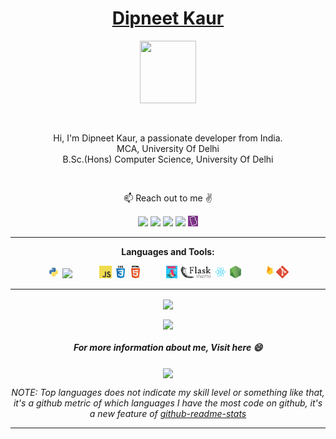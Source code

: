 
<div align="center">

# [Dipneet Kaur](https://dipneetkaur.github.io) 


<div style="display:flex-wrap;flex-direction:row;" >

<img width=90 height=100 src='https://images6.fanpop.com/image/photos/37800000/-Hello-penguins-of-madagascar-37800672-500-500.gif'/>

<p style="padding:30px;fontFamily:cursive;">
Hi, I'm Dipneet Kaur, a passionate developer from India.<br>
MCA, University Of Delhi <br>B.Sc.(Hons) Computer Science, University Of Delhi 
</p>
  
📫 Reach out to me :v:

[<img src="https://img.icons8.com/color/48/000000/linkedin.png" width="3.5%"/>](https://www.linkedin.com/in/dipneet-kaur-1aa5b416a/)
[<img src="https://img.icons8.com/color/48/000000/instagram.png" width="3.5%"/>](https://www.instagram.com/dipneet_kaur/)
[<img src="https://img.icons8.com/color/48/000000/github.png" width="3.5%"/>](https://github.com/DIPNEET)
[<img src="https://img.icons8.com/color/48/000000/gmail.png" width="3.5%"/>](mailto:dksandhu97@gmail.com)
[<img src="Assets/byjus.png" width="3.3%"/>](mailto:dipneet.kaur@byjusteachers.com)
</div>

___

**Languages and Tools:**  

<code><img height="20" src="https://raw.githubusercontent.com/github/explore/80688e429a7d4ef2fca1e82350fe8e3517d3494d/topics/python/python.png"></code> 
<code><img height="20" src="https://raw.githubusercontent.com/isocpp/logos/master/cpp_logo.png"></code> &ensp;&ensp;&ensp;&ensp;&ensp;
<code><img height="20" src="https://raw.githubusercontent.com/github/explore/80688e429a7d4ef2fca1e82350fe8e3517d3494d/topics/javascript/javascript.png"></code>
<code><img height="20" src="https://raw.githubusercontent.com/github/explore/80688e429a7d4ef2fca1e82350fe8e3517d3494d/topics/css/css.png"></code>
<code><img height="20" src="https://raw.githubusercontent.com/github/explore/80688e429a7d4ef2fca1e82350fe8e3517d3494d/topics/html/html.png"></code>
&ensp;&ensp;&ensp;&ensp;&ensp;<code><img height="20" src="Assets/aframe.jpg"></code>
<code><img height="20" src="Assets/Flask_logo.svg"></code>
<code><img height="20" src="https://raw.githubusercontent.com/github/explore/80688e429a7d4ef2fca1e82350fe8e3517d3494d/topics/react/react.png"></code>
<code><img height="20" src="https://raw.githubusercontent.com/github/explore/80688e429a7d4ef2fca1e82350fe8e3517d3494d/topics/nodejs/nodejs.png"></code>
&ensp;&ensp;&ensp;&ensp;&ensp;<code><img height="20" src="Assets/firebase.png"></code>
<code><img height="20" src="Assets/git.png"></code>



___


  <img align="center" src="https://github-readme-stats.vercel.app/api?username=dipneet&show_icons=true&include_all_commits=true&theme=material-synthwave"/> <br>
  

 <img align="center" src="https://github-readme-stats.vercel.app/api/top-langs/?username=dipneet&layout=compact&theme=material-synthwave" /><br> 

  ##### For more information about me, Visit here :smile:
<a href="https://dipneet.github.io/dipneetkaur/test.html">
 <img align="center" src="https://github-readme-stats.vercel.app/api/pin/?username=dipneet&repo=dipneetkaur&theme=material-synthwave" />
</a><br>

 
*NOTE: Top languages does not indicate my skill level or something like that, it's a github metric of which languages I have the most code on github, it's a new feature of [github-readme-stats](https://github.com/anuraghazra/github-readme-stats)*


___



</div>
